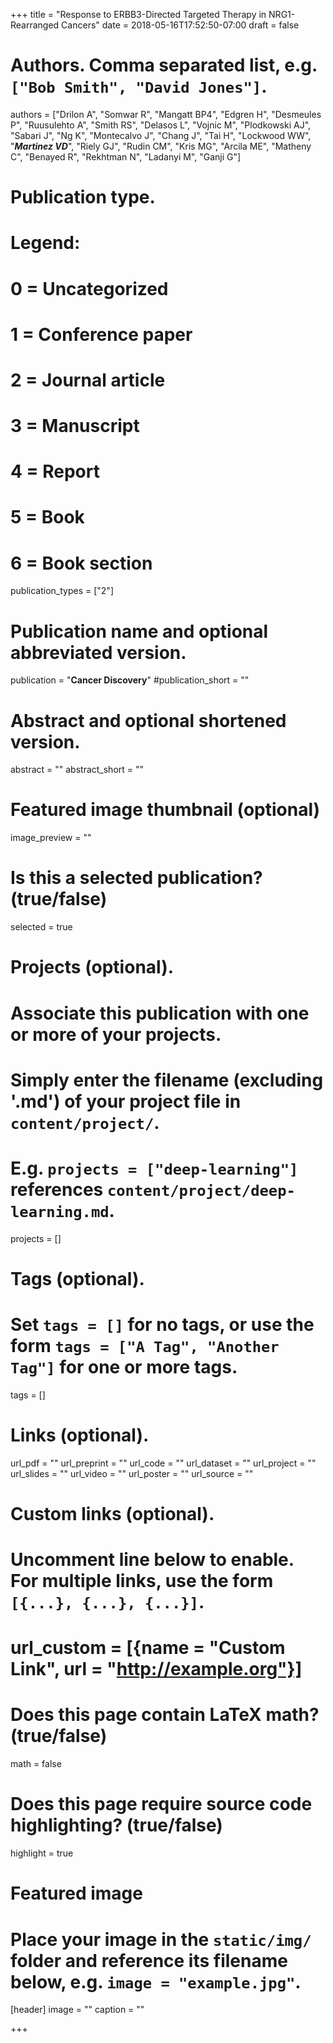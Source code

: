 +++
title = "Response to ERBB3-Directed Targeted Therapy in NRG1-Rearranged Cancers"
date = 2018-05-16T17:52:50-07:00
draft = false

# Authors. Comma separated list, e.g. `["Bob Smith", "David Jones"]`.
authors = ["Drilon A", "Somwar R", "Mangatt BP4", "Edgren H", "Desmeules P", "Ruusulehto A", "Smith RS", "Delasos L", "Vojnic M", "Plodkowski AJ", "Sabari J", "Ng K", "Montecalvo J", "Chang J", "Tai H", "Lockwood WW", "***Martinez VD***", "Riely GJ", "Rudin CM", "Kris MG", "Arcila ME", "Matheny C", "Benayed R", "Rekhtman N", "Ladanyi M", "Ganji G"]

# Publication type.
# Legend:
# 0 = Uncategorized
# 1 = Conference paper
# 2 = Journal article
# 3 = Manuscript
# 4 = Report
# 5 = Book
# 6 = Book section
publication_types = ["2"]

# Publication name and optional abbreviated version.
publication = "**Cancer Discovery**"
#publication_short = ""

# Abstract and optional shortened version.
abstract = ""
abstract_short = ""

# Featured image thumbnail (optional)
image_preview = ""

# Is this a selected publication? (true/false)
selected = true

# Projects (optional).
#   Associate this publication with one or more of your projects.
#   Simply enter the filename (excluding '.md') of your project file in `content/project/`.
#   E.g. `projects = ["deep-learning"]` references `content/project/deep-learning.md`.
projects = []

# Tags (optional).
#   Set `tags = []` for no tags, or use the form `tags = ["A Tag", "Another Tag"]` for one or more tags.
tags = []

# Links (optional).
url_pdf = ""
url_preprint = ""
url_code = ""
url_dataset = ""
url_project = ""
url_slides = ""
url_video = ""
url_poster = ""
url_source = ""

# Custom links (optional).
#   Uncomment line below to enable. For multiple links, use the form `[{...}, {...}, {...}]`.
# url_custom = [{name = "Custom Link", url = "http://example.org"}]

# Does this page contain LaTeX math? (true/false)
math = false

# Does this page require source code highlighting? (true/false)
highlight = true

# Featured image
# Place your image in the `static/img/` folder and reference its filename below, e.g. `image = "example.jpg"`.
[header]
image = ""
caption = ""

+++
